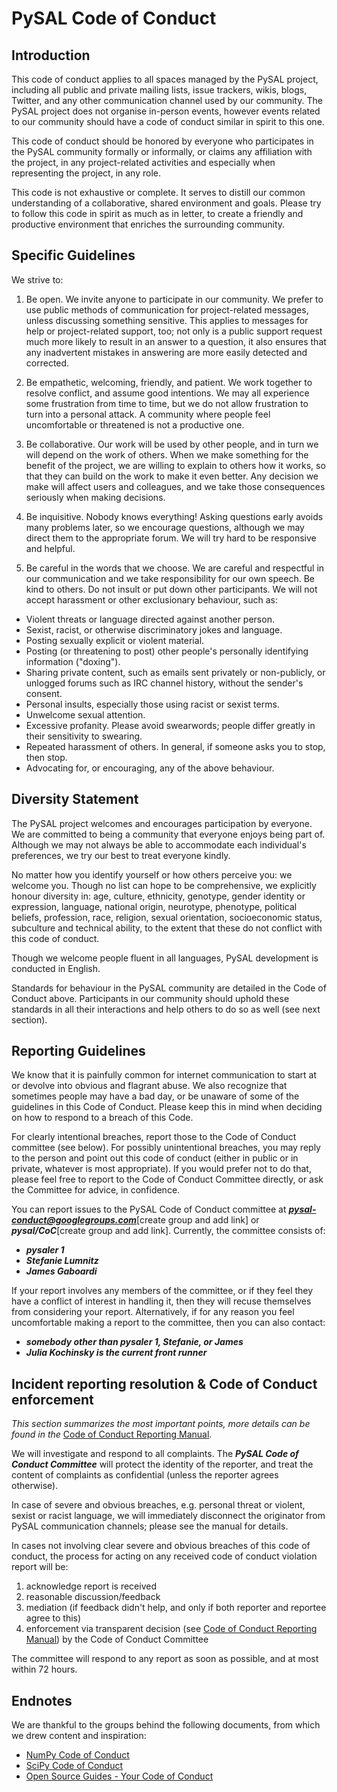 PySAL Code of Conduct
=====================


Introduction
------------

This code of conduct applies to all spaces managed by the PySAL project,
including all public and private mailing lists, issue trackers, wikis, blogs,
Twitter, and any other communication channel used by our community.  The PySAL
project does not organise in-person events, however events related to our
community should have a code of conduct similar in spirit to this one.

This code of conduct should be honored by everyone who participates in
the PySAL community formally or informally, or claims any affiliation with the
project, in any project-related activities and especially when representing the
project, in any role.

This code is not exhaustive or complete. It serves to distill our common
understanding of a collaborative, shared environment and goals. Please try to
follow this code in spirit as much as in letter, to create a friendly and
productive environment that enriches the surrounding community.


Specific Guidelines
-------------------

We strive to:

1. Be open. We invite anyone to participate in our community. We prefer to use
public methods of communication for project-related messages, unless
discussing something sensitive. This applies to messages for help or
project-related support, too; not only is a public support request much more
likely to result in an answer to a question, it also ensures that any
inadvertent mistakes in answering are more easily detected and corrected.

2. Be empathetic, welcoming, friendly, and patient. We work together to resolve
conflict, and assume good intentions. We may all experience some frustration
from time to time, but we do not allow frustration to turn into a personal
attack. A community where people feel uncomfortable or threatened is not a
productive one.

3. Be collaborative. Our work will be used by other people, and in turn we will
depend on the work of others. When we make something for the benefit of the
project, we are willing to explain to others how it works, so that they can
build on the work to make it even better. Any decision we make will affect
users and colleagues, and we take those consequences seriously when making
decisions.

4. Be inquisitive. Nobody knows everything! Asking questions early avoids many
problems later, so we encourage questions, although we may direct them to
the appropriate forum. We will try hard to be responsive and helpful.

5. Be careful in the words that we choose.  We are careful and respectful in
our communication and we take responsibility for our own speech. Be kind to
others. Do not insult or put down other participants.  We will not accept
harassment or other exclusionary behaviour, such as:

- Violent threats or language directed against another person.
- Sexist, racist, or otherwise discriminatory jokes and language.
- Posting sexually explicit or violent material.
- Posting (or threatening to post) other people's personally identifying information ("doxing").
- Sharing private content, such as emails sent privately or non-publicly,
or unlogged forums such as IRC channel history, without the sender's consent.
- Personal insults, especially those using racist or sexist terms.
- Unwelcome sexual attention.
- Excessive profanity. Please avoid swearwords; people differ greatly in their sensitivity to swearing.
- Repeated harassment of others. In general, if someone asks you to stop, then stop.
- Advocating for, or encouraging, any of the above behaviour.


Diversity Statement
-------------------

The PySAL project welcomes and encourages participation by everyone. We are
committed to being a community that everyone enjoys being part of. Although
we may not always be able to accommodate each individual's preferences, we try
our best to treat everyone kindly.

No matter how you identify yourself or how others perceive you: we welcome you.
Though no list can hope to be comprehensive, we explicitly honour diversity in:
age, culture, ethnicity, genotype, gender identity or expression, language,
national origin, neurotype, phenotype, political beliefs, profession, race,
religion, sexual orientation, socioeconomic status, subculture and technical
ability, to the extent that these do not conflict with this code of conduct.


Though we welcome people fluent in all languages, PySAL development is
conducted in English.

Standards for behaviour in the PySAL community are detailed in the Code of
Conduct above. Participants in our community should uphold these standards
in all their interactions and help others to do so as well (see next section).


Reporting Guidelines
--------------------

We know that it is painfully common for internet communication to start at or
devolve into obvious and flagrant abuse.  We also recognize that sometimes
people may have a bad day, or be unaware of some of the guidelines in this Code
of Conduct. Please keep this in mind when deciding on how to respond to a
breach of this Code.

For clearly intentional breaches, report those to the Code of Conduct committee
(see below). For possibly unintentional breaches, you may reply to the person
and point out this code of conduct (either in public or in private, whatever is
most appropriate). If you would prefer not to do that, please feel free to
report to the Code of Conduct Committee directly, or ask the Committee for
advice, in confidence.

You can report issues to the PySAL Code of Conduct committee at
***pysal-conduct@googlegroups.com***[create group and add link] or ***pysal/CoC***[create group and add link]. Currently, the committee consists of:

- ***pysaler 1***
- ***Stefanie Lumnitz***
- ***James Gaboardi***

If your report involves any members of the committee, or if they feel they have
a conflict of interest in handling it, then they will recuse themselves from
considering your report. Alternatively, if for any reason you feel
uncomfortable making a report to the committee, then you can also contact:

- ***somebody other than pysaler 1, Stefanie, or James***
- ***Julia Kochinsky is the current front runner***


Incident reporting resolution & Code of Conduct enforcement
-----------------------------------------------------------

*This section summarizes the most important points, more details can be found
in the* [Code of Conduct Reporting Manual](https://github.com/pysal/pysal/blob/master/CoC_reporting.md).

We will investigate and respond to all complaints. The ***PySAL Code of Conduct
Committee*** will protect the
identity of the reporter, and treat the content of complaints as confidential
(unless the reporter agrees otherwise).

In case of severe and obvious breaches, e.g. personal threat or violent, sexist
or racist language, we will immediately disconnect the originator from PySAL
communication channels; please see the manual for details.

In cases not involving clear severe and obvious breaches of this code of
conduct, the process for acting on any received code of conduct violation
report will be:

1. acknowledge report is received
2. reasonable discussion/feedback
3. mediation (if feedback didn't help, and only if both reporter and reportee agree to this)
4. enforcement via transparent decision (see [Code of Conduct Reporting Manual](https://github.com/pysal/pysal/blob/master/CoC_reporting.md)) by the
Code of Conduct Committee

The committee will respond to any report as soon as possible, and at most
within 72 hours.


Endnotes
--------

We are thankful to the groups behind the following documents, from which we
drew content and inspiration:

- [NumPy Code of Conduct](https://github.com/numpy/numpy/blob/master/doc/source/dev/conduct/code_of_conduct.rst#id1)
- [SciPy Code of Conduct](https://docs.scipy.org/doc/scipy/reference/dev/conduct/code_of_conduct.html)
- [Open Source Guides - Your Code of Conduct](https://opensource.guide/code-of-conduct/)
